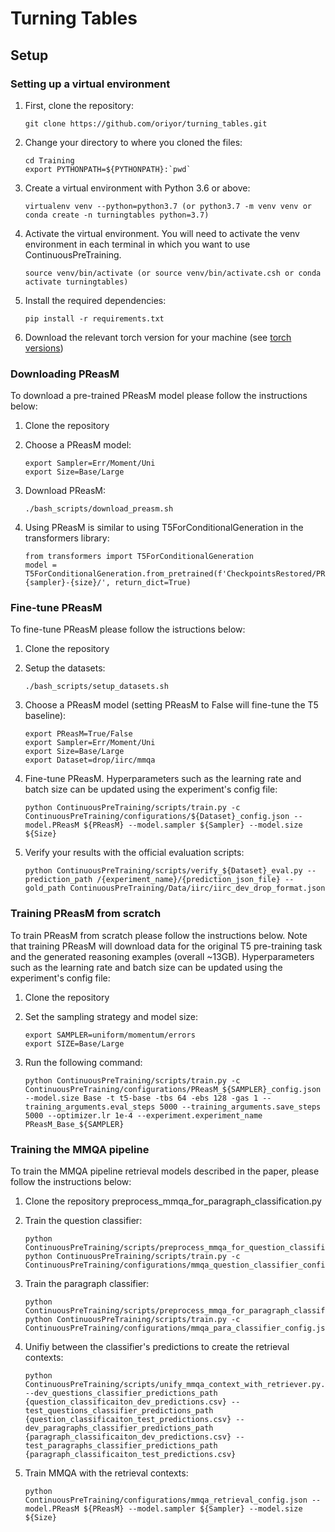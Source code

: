 # Turning Tables

## Setup

### Setting up a virtual environment

1.  First, clone the repository:

    ```
    git clone https://github.com/oriyor/turning_tables.git
    ```

2.  Change your directory to where you cloned the files:

    ```
    cd Training
    export PYTHONPATH=${PYTHONPATH}:`pwd`
    ```

3.  Create a virtual environment with Python 3.6 or above:

    ```
    virtualenv venv --python=python3.7 (or python3.7 -m venv venv or conda create -n turningtables python=3.7)
    ```
    
4.  Activate the virtual environment. You will need to activate the venv environment in each terminal in which you want to use ContinuousPreTraining.

    ```
    source venv/bin/activate (or source venv/bin/activate.csh or conda activate turningtables)
    ```
5.  Install the required dependencies:

    ```
    pip install -r requirements.txt
    ```
    
6.  Download the relevant torch version for your machine (see [torch versions](https://pytorch.org/))


### Downloading PReasM

To download a pre-trained PReasM model please follow the instructions below:

1. Clone the repository

2. Choose a PReasM model:

    ```
    export Sampler=Err/Moment/Uni
    export Size=Base/Large
    ```

3. Download PReasM: 
    ```
    ./bash_scripts/download_preasm.sh
    ```

4. Using PReasM is similar to using T5ForConditionalGeneration in the transformers library:
    ```
    from transformers import T5ForConditionalGeneration
    model = T5ForConditionalGeneration.from_pretrained(f'CheckpointsRestored/PReasM-{sampler}-{size}/', return_dict=True)

    ```

### Fine-tune PReasM

To fine-tune PReasM please follow the istructions below:

1. Clone the repository

2. Setup the datasets:
    ```
    ./bash_scripts/setup_datasets.sh
    ```
3. Choose a PReasM model (setting PReasM to False will fine-tune the T5 baseline):

	```
	export PReasM=True/False
	export Sampler=Err/Moment/Uni
	export Size=Base/Large
	export Dataset=drop/iirc/mmqa
	```

4. Fine-tune PReasM. Hyperparameters such as the learning rate and batch size can be updated using the experiment's config file:

     ```
	python ContinuousPreTraining/scripts/train.py -c ContinuousPreTraining/configurations/${Dataset}_config.json --model.PReasM ${PReasM} --model.sampler ${Sampler} --model.size ${Size} 
     ```

5. Verify your results with the official evaluation scripts:
     ```
	python ContinuousPreTraining/scripts/verify_${Dataset}_eval.py --prediction_path /{experiment_name}/{prediction_json_file} --gold_path ContinuousPreTraining/Data/iirc/iirc_dev_drop_format.json
     ```
     
### Training PReasM from scratch

To train PReasM from scratch please follow the instructions below. Note that training PReasM will download data for the original T5 pre-training task and the generated reasoning examples (overall ~13GB). Hyperparameters such as the learning rate and batch size can be updated using the experiment's config file:

1. Clone the repository 
    
2. Set the sampling strategy and model size:

	```
	export SAMPLER=uniform/momentum/errors
	export SIZE=Base/Large
	```

3. Run the following command:

     ```
	 python ContinuousPreTraining/scripts/train.py -c ContinuousPreTraining/configurations/PReasM_${SAMPLER}_config.json --model.size Base -t t5-base -tbs 64 -ebs 128 -gas 1 --training_arguments.eval_steps 5000 --training_arguments.save_steps 5000 --optimizer.lr 1e-4 --experiment.experiment_name PReasM_Base_${SAMPLER}
    ```

### Training the MMQA pipeline

To train the MMQA pipeline retrieval models described in the paper, please follow the instructions below:

1. Clone the repository 
preprocess_mmqa_for_paragraph_classification.py

2. Train the question classifier:
     ```
    python ContinuousPreTraining/scripts/preprocess_mmqa_for_question_classification.py
    python ContinuousPreTraining/scripts/train.py -c ContinuousPreTraining/configurations/mmqa_question_classifier_config.json
     ```

3. Train the paragraph classifier:
     ```
    python ContinuousPreTraining/scripts/preprocess_mmqa_for_paragraph_classification.py
    python ContinuousPreTraining/scripts/train.py -c ContinuousPreTraining/configurations/mmqa_para_classifier_config.json
     ```

4. Unifiy between the classifier's predictions to create the retrieval contexts:
     ```
    python ContinuousPreTraining/scripts/unify_mmqa_context_with_retriever.py.py --dev_questions_classifier_predictions_path {question_classificaiton_dev_predictions.csv} --test_questions_classifier_predictions_path {question_classificaiton_test_predictions.csv} --dev_paragraphs_classifier_predictions_path {paragraph_classificaiton_dev_predictions.csv} --test_paragraphs_classifier_predictions_path {paragraph_classificaiton_test_predictions.csv} 
     ```

5. Train MMQA with the retrieval contexts:
     ```
	python ContinuousPreTraining/configurations/mmqa_retrieval_config.json --model.PReasM ${PReasM} --model.sampler ${Sampler} --model.size ${Size} 
     ```
